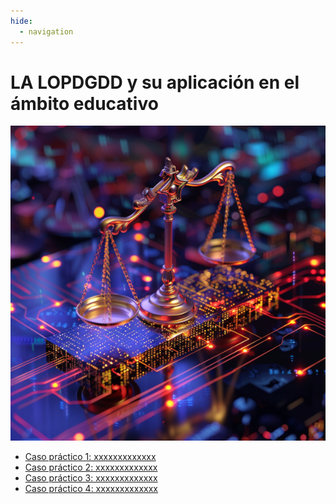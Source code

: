 ```yaml
---
hide:
  - navigation
---
```


# LA LOPDGDD y su aplicación en el ámbito educativo

<p align="center">
  <img src="assets/LOPDGDD.webp" alt="LOPDGDD">
</p>



- [Caso práctico 1: xxxxxxxxxxxxx](caso1.md)
- [Caso práctico 2: xxxxxxxxxxxxx](caso2.md)
- [Caso práctico 3: xxxxxxxxxxxxx](caso3.md)
- [Caso práctico 4: xxxxxxxxxxxxx](caso4.md)


